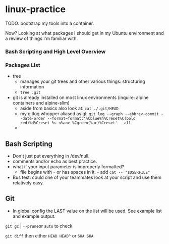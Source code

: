 # linux-practice
TODO: bootstrap my tools into a container.

Now? Looking at what packages I should get in my Ubuntu environment and a review of things I'm familiar with.


### Bash Scripting and High Level Overview

### Packages List
- tree
     - manages your git trees and other various things: structuring information
     - `tree .git`
- git is already installed on most linux environments (inquire: alpine containers and alpine-slim)
     - aside from basics also look at: `cat ./.git/HEAD`
     - my gitlog whopper aliased as gl: `git log --graph --abbrev-commit --date-order --format=format:'%Cblue%h%Creset%C(bold red)%d%Creset %s <%an> %Cgreen(%ar)%Creset' --all`
     -


## Bash Scripting
- Don't just put everything in /dev/null.
- comments and/or echo as best practice.
- what if your input parameter is improperly formatted? 
     -    file begins with `-` or has spaces in it.
         -         add `cat -- "$USERFILE"`
- Bus test: could one of your teammates look at your script and use them relatively easy.


## Git
- In global config the LAST value on the list will be used. See example list and example output.

`git gc` | `--prune`or `auto` to check

`git diff` then either `HEAD HEAD^` or `SHA SHA`
